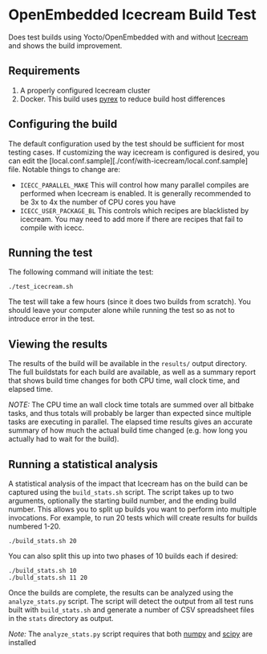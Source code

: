 # OpenEmbedded Icecream Build Test

Does test builds using Yocto/OpenEmbedded with and without [Icecream][] and
shows the build improvement.

## Requirements

1. A properly configured Icecream cluster
2. Docker. This build uses [pyrex][] to reduce build host differences

## Configuring the build

The default configuration used by the test should be sufficient for most
testing cases. If customizing the way icecream is configured is desired, you
can edit the [local.conf.sample][./conf/with-icecream/local.conf.sample] file.
Notable things to change are:

* `ICECC_PARALLEL_MAKE` This will control how many parallel compiles are
  performed when Icecream is enabled. It is generally recommended to be 3x to
  4x the number of CPU cores you have
* `ICECC_USER_PACKAGE_BL` This controls which recipes are blacklisted by
  icecream. You may need to add more if there are recipes that fail to compile
  with icecc.

## Running the test

The following command will initiate the test:

```shell
./test_icecream.sh
```

The test will take a few hours (since it does two builds from scratch). You
should leave your computer alone while running the test so as not to introduce
error in the test.

## Viewing the results

The results of the build will be available in the `results/` output directory.
The full buildstats for each build are available, as well as a summary report
that shows build time changes for both CPU time, wall clock time, and elapsed
time.

*NOTE:* The CPU time an wall clock time totals are summed over all bitbake
tasks, and thus totals will probably be larger than expected since multiple
tasks are executing in parallel. The elapsed time results gives an accurate
summary of how much the actual build time changed (e.g. how long you actually
had to wait for the build).

## Running a statistical analysis

A statistical analysis of the impact that Icecream has on the build can be
captured using the `build_stats.sh` script. The script takes up to two
arguments, optionally the starting build number, and the ending build number.
This allows you to split up builds you want to perform into multiple
invocations. For example, to run 20 tests which will create results for builds
numbered 1-20.

```shell
./build_stats.sh 20
```

You can also split this up into two phases of 10 builds each if desired:

```shell
./build_stats.sh 10
./bulld_stats.sh 11 20
```

Once the builds are complete, the results can be analyzed using the
`analyze_stats.py` script. The script will detect the output from all test runs
built with `build_stats.sh` and generate a number of CSV spreadsheet files in
the `stats` directory as output.

*Note:* The `analyze_stats.py` script requires that both
[numpy](https://www.numpy.org/) and [scipy](https://www.scipy.org/) are
installed

[Icecream]: https://github.com/icecc/icecream
[pyrex]: https://github.com/garmin/pyrex
